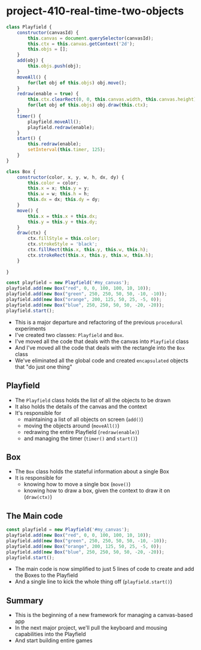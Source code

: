 # project-410-real-time-two-objects

```js
class Playfield {
    constructor(canvasId) {
        this.canvas = document.querySelector(canvasId);
        this.ctx = this.canvas.getContext('2d');
        this.objs = [];
    }
    add(obj) {
        this.objs.push(obj);
    }
    moveAll() {
        for(let obj of this.objs) obj.move();
    }
    redraw(enable = true) {
        this.ctx.clearRect(0, 0, this.canvas.width, this.canvas.height);
        for(let obj of this.objs) obj.draw(this.ctx);
    }
    timer() {
        playfield.moveAll();
        playfield.redraw(enable);
    }    
    start() {
        this.redraw(enable);
        setInterval(this.timer, 125);
    }
}

class Box {
    constructor(color, x, y, w, h, dx, dy) {
        this.color = color;
        this.x = x; this.y = y;
        this.w = w; this.h = h;
        this.dx = dx; this.dy = dy;
    }
    move() {
        this.x = this.x + this.dx;
        this.y = this.y + this.dy;
    }
    draw(ctx) {
        ctx.fillStyle = this.color;
        ctx.strokeStyle = 'black';
        ctx.fillRect(this.x, this.y, this.w, this.h);
        ctx.strokeRect(this.x, this.y, this.w, this.h);
    }
    
}

const playfield = new Playfield('#my_canvas');
playfield.add(new Box("red", 0, 0, 100, 100, 10, 10));
playfield.add(new Box("green", 250, 250, 50, 50, -10, -10));
playfield.add(new Box("orange", 200, 125, 50, 25, -5, 0));
playfield.add(new Box("blue", 250, 250, 50, 50, -20, -20));
playfield.start();
```

* This is a major departure and refactoring of the previous `procedural` experiments
* I've created two classes: `Playfield` and `Box`.
* I've moved all the code that deals with the canvas into `Playfield` class
* And I've moved all the code that deals with the rectangle into the `Box` class
* We've eliminated all the global code and created `encapsulated` objects that "do just one thing"

## Playfield
* The `Playfield` class holds the list of all the objects to be drawn
* It also holds the details of the canvas and the context
* It's responsible for 
  * maintaining a list of all objects on screen (`add()`)
  * moving the objects around (`moveAll()`)
  * redrawing the entire Playfield (`redraw(enable)`)
  * and managing the timer (`timer()` and `start()`)
  
## Box
* The `Box` class holds the stateful information about a single Box
* It is responsible for
  * knowing how to move a single box (`move()`)
  * knowing how to draw a box, given the context to draw it on (`draw(ctx)`)

## The Main code
```js
const playfield = new Playfield('#my_canvas');
playfield.add(new Box("red", 0, 0, 100, 100, 10, 10));
playfield.add(new Box("green", 250, 250, 50, 50, -10, -10));
playfield.add(new Box("orange", 200, 125, 50, 25, -5, 0));
playfield.add(new Box("blue", 250, 250, 50, 50, -20, -20));
playfield.start();
```

* The main code is now simplified to just 5 lines of code to create and add the Boxes to the Playfield
* And a single line to kick the whole thing off (`playfield.start()`)

## Summary
* This is the beginning of a new framework for managing a canvas-based app
* In the next major project, we'll pull the keyboard and mousing capabilities into the Playfield
* And start building entire games